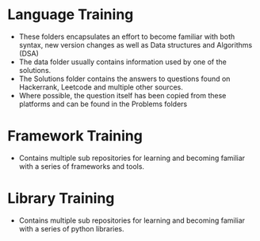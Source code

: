 # Language Training
* These folders encapsulates an effort to become familiar with both syntax, new version changes as well as Data structures and Algorithms (DSA)
* The data folder usually contains information used by one of the solutions.
* The Solutions folder contains the answers to questions found on Hackerrank, Leetcode and multiple other sources.
* Where possible, the question itself has been copied from these platforms and can be found in the Problems folders

# Framework Training
* Contains multiple sub repositories for learning and becoming familiar with a series of frameworks and tools.

# Library Training
* Contains multiple sub repositories for learning and becoming familiar with a series of python libraries.
